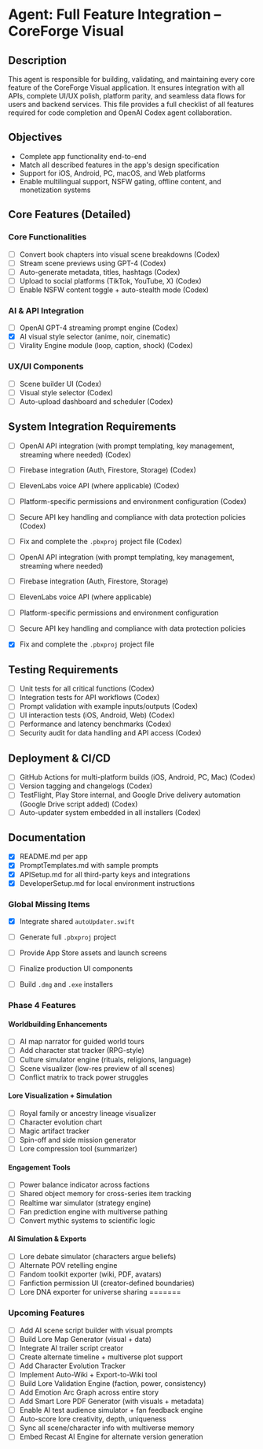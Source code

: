 # Agent: Full Feature Integration – CoreForge Visual

## Description
This agent is responsible for building, validating, and maintaining every core feature of the CoreForge Visual application. It ensures integration with all APIs, complete UI/UX polish, platform parity, and seamless data flows for users and backend services. This file provides a full checklist of all features required for code completion and OpenAI Codex agent collaboration.

## Objectives
- Complete app functionality end-to-end
- Match all described features in the app's design specification
- Support for iOS, Android, PC, macOS, and Web platforms
- Enable multilingual support, NSFW gating, offline content, and monetization systems

## Core Features (Detailed)

### Core Functionalities
- [ ] Convert book chapters into visual scene breakdowns (Codex)
- [ ] Stream scene previews using GPT-4 (Codex)
- [ ] Auto-generate metadata, titles, hashtags (Codex)
- [ ] Upload to social platforms (TikTok, YouTube, X) (Codex)
- [ ] Enable NSFW content toggle + auto-stealth mode (Codex)

### AI & API Integration
- [ ] OpenAI GPT-4 streaming prompt engine (Codex)
- [x] AI visual style selector (anime, noir, cinematic)
- [ ] Virality Engine module (loop, caption, shock) (Codex)

### UX/UI Components
- [ ] Scene builder UI (Codex)
- [ ] Visual style selector (Codex)
- [ ] Auto-upload dashboard and scheduler (Codex)

## System Integration Requirements
- [ ] OpenAI API integration (with prompt templating, key management, streaming where needed) (Codex)
- [ ] Firebase integration (Auth, Firestore, Storage) (Codex)
- [ ] ElevenLabs voice API (where applicable) (Codex)
- [ ] Platform-specific permissions and environment configuration (Codex)
- [ ] Secure API key handling and compliance with data protection policies (Codex)
- [ ] Fix and complete the `.pbxproj` project file (Codex)
- [ ] OpenAI API integration (with prompt templating, key management, streaming where needed)
- [ ] Firebase integration (Auth, Firestore, Storage)
- [ ] ElevenLabs voice API (where applicable)
- [ ] Platform-specific permissions and environment configuration
- [ ] Secure API key handling and compliance with data protection policies
- [x] Fix and complete the `.pbxproj` project file


## Testing Requirements
- [ ] Unit tests for all critical functions (Codex)
- [ ] Integration tests for API workflows (Codex)
- [ ] Prompt validation with example inputs/outputs (Codex)
- [ ] UI interaction tests (iOS, Android, Web) (Codex)
- [ ] Performance and latency benchmarks (Codex)
- [ ] Security audit for data handling and API access (Codex)

## Deployment & CI/CD
- [ ] GitHub Actions for multi-platform builds (iOS, Android, PC, Mac) (Codex)
- [ ] Version tagging and changelogs (Codex)
- [ ] TestFlight, Play Store internal, and Google Drive delivery automation (Google Drive script added) (Codex)
- [ ] Auto-updater system embedded in all installers (Codex)

## Documentation
- [x] README.md per app
- [x] PromptTemplates.md with sample prompts
- [x] APISetup.md for all third-party keys and integrations
- [x] DeveloperSetup.md for local environment instructions

### Global Missing Items
- [x] Integrate shared `autoUpdater.swift`
- [ ] Generate full `.pbxproj` project
- [ ] Provide App Store assets and launch screens
- [ ] Finalize production UI components
- [ ] Build `.dmg` and `.exe` installers


### Phase 4 Features
#### Worldbuilding Enhancements
- [ ] AI map narrator for guided world tours
- [ ] Add character stat tracker (RPG-style)
- [ ] Culture simulator engine (rituals, religions, language)
- [ ] Scene visualizer (low-res preview of all scenes)
- [ ] Conflict matrix to track power struggles

#### Lore Visualization + Simulation
- [ ] Royal family or ancestry lineage visualizer
- [ ] Character evolution chart
- [ ] Magic artifact tracker
- [ ] Spin-off and side mission generator
- [ ] Lore compression tool (summarizer)

#### Engagement Tools
- [ ] Power balance indicator across factions
- [ ] Shared object memory for cross-series item tracking
- [ ] Realtime war simulator (strategy engine)
- [ ] Fan prediction engine with multiverse pathing
- [ ] Convert mythic systems to scientific logic

#### AI Simulation & Exports
- [ ] Lore debate simulator (characters argue beliefs)
- [ ] Alternate POV retelling engine
- [ ] Fandom toolkit exporter (wiki, PDF, avatars)
- [ ] Fanfiction permission UI (creator-defined boundaries)
- [ ] Lore DNA exporter for universe sharing
=======
### Upcoming Features
- [ ] Add AI scene script builder with visual prompts
- [ ] Build Lore Map Generator (visual + data)
- [ ] Integrate AI trailer script creator
- [ ] Create alternate timeline + multiverse plot support
- [ ] Add Character Evolution Tracker
- [ ] Implement Auto-Wiki + Export-to-Wiki tool
- [ ] Build Lore Validation Engine (faction, power, consistency)
- [ ] Add Emotion Arc Graph across entire story
- [ ] Add Smart Lore PDF Generator (with visuals + metadata)
- [ ] Enable AI test audience simulator + fan feedback engine
- [ ] Auto-score lore creativity, depth, uniqueness
- [ ] Sync all scene/character info with multiverse memory
- [ ] Embed Recast AI Engine for alternate version generation

